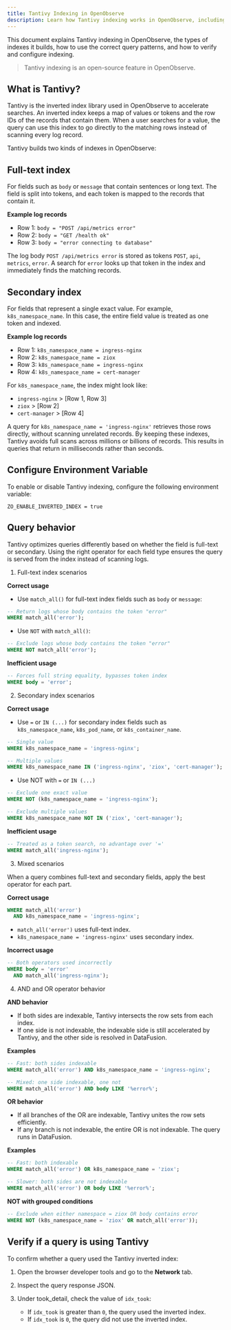 ```yaml
---
title: Tantivy Indexing in OpenObserve
description: Learn how Tantivy indexing works in OpenObserve, including full-text and secondary indexes, query behaviors with AND and OR operators, and how to verify index usage.
---
```

This document explains Tantivy indexing in OpenObserve, the types of indexes it builds, how to use the correct query patterns, and how to verify and configure indexing.

> Tantivy indexing is an open-source feature in OpenObserve.

## What is Tantivy?
Tantivy is the inverted index library used in OpenObserve to accelerate searches. An inverted index keeps a map of values or tokens and the row IDs of the records that contain them. When a user searches for a value, the query can use this index to go directly to the matching rows instead of scanning every log record.

Tantivy builds two kinds of indexes in OpenObserve:

## Full-text index
For fields such as `body` or `message` that contain sentences or long text. The field is split into tokens, and each token is mapped to the records that contain it.

**Example log records** <br>

- Row 1: `body = "POST /api/metrics error"`
- Row 2: `body = "GET /health ok"`
- Row 3: `body = "error connecting to database"`

The log body `POST /api/metrics error` is stored as tokens `POST`, `api`, `metrics`, `error`. A search for `error` looks up that token in the index and immediately finds the matching records.

## Secondary index
For fields that represent a single exact value. For example, `k8s_namespace_name`. In this case, the entire field value is treated as one token and indexed.

**Example log records** <br> 

- Row 1: `k8s_namespace_name = ingress-nginx`
- Row 2: `k8s_namespace_name = ziox`
- Row 3: `k8s_namespace_name = ingress-nginx`
- Row 4: `k8s_namespace_name = cert-manager`

For `k8s_namespace_name`, the index might look like:

- `ingress-nginx` > [Row 1, Row 3]
- `ziox` > [Row 2]
- `cert-manager` > [Row 4]

A query for `k8s_namespace_name = 'ingress-nginx'` retrieves those rows directly, without scanning unrelated records. By keeping these indexes, Tantivy avoids full scans across millions or billions of records. This results in queries that return in milliseconds rather than seconds. 

## Configure Environment Variable 
To enable or disable Tantivy indexing, configure the following environment variable: 
```
ZO_ENABLE_INVERTED_INDEX = true
```

## Query behavior
Tantivy optimizes queries differently based on whether the field is full-text or secondary. Using the right operator for each field type ensures the query is served from the index instead of scanning logs.

1. Full-text index scenarios

**Correct usage** <br>

- Use `match_all()` for full-text index fields such as `body` or `message`:
```sql
-- Return logs whose body contains the token "error"
WHERE match_all('error');
```
- Use `NOT` with `match_all()`:
```sql
-- Exclude logs whose body contains the token "error"
WHERE NOT match_all('error');
```

**Inefficient usage** <br>
```sql
-- Forces full string equality, bypasses token index
WHERE body = 'error';
```

2. Secondary index scenarios

**Correct usage**

- Use `=` or `IN (...)` for secondary index fields such as `k8s_namespace_name`, `k8s_pod_name`, or `k8s_container_name`.
```sql
-- Single value
WHERE k8s_namespace_name = 'ingress-nginx';

-- Multiple values
WHERE k8s_namespace_name IN ('ingress-nginx', 'ziox', 'cert-manager');
```
- Use NOT with `=` or `IN (...)`  
```sql
-- Exclude one exact value
WHERE NOT (k8s_namespace_name = 'ingress-nginx');

-- Exclude multiple values
WHERE k8s_namespace_name NOT IN ('ziox', 'cert-manager');
```

**Inefficient usage**
```sql
-- Treated as a token search, no advantage over '='
WHERE match_all('ingress-nginx');
```

3. Mixed scenarios

When a query combines full-text and secondary fields, apply the best operator for each part.

**Correct usage**

```sql
WHERE match_all('error')
  AND k8s_namespace_name = 'ingress-nginx';
```

- `match_all('error')` uses full-text index.
- `k8s_namespace_name = 'ingress-nginx'` uses secondary index.

**Incorrect usage**

```sql
-- Both operators used incorrectly
WHERE body = 'error'
  AND match_all('ingress-nginx');
```

4. AND and OR operator behavior

**AND behavior** <br>

- If both sides are indexable, Tantivy intersects the row sets from each index.
- If one side is not indexable, the indexable side is still accelerated by Tantivy, and the other side is resolved in DataFusion.


**Examples**
```sql
-- Fast: both sides indexable
WHERE match_all('error') AND k8s_namespace_name = 'ingress-nginx';

-- Mixed: one side indexable, one not
WHERE match_all('error') AND body LIKE '%error%';
```

**OR behavior**

- If all branches of the OR are indexable, Tantivy unites the row sets efficiently.
- If any branch is not indexable, the entire OR is not indexable. The query runs in DataFusion.

**Examples**
```sql
-- Fast: both indexable
WHERE match_all('error') OR k8s_namespace_name = 'ziox';

-- Slower: both sides are not indexable
WHERE match_all('error') OR body LIKE '%error%';
```

**NOT with grouped conditions** <br>
```sql
-- Exclude when either namespace = ziox OR body contains error
WHERE NOT (k8s_namespace_name = 'ziox' OR match_all('error'));
```

## Verify if a query is using Tantivy
To confirm whether a query used the Tantivy inverted index:

1. Open the browser developer tools and go to the **Network** tab.
2. Inspect the query response JSON.
3. Under took_detail, check the value of `idx_took`:

    - If `idx_took` is greater than `0`, the query used the inverted index.
    - If `idx_took` is `0`, the query did not use the inverted index.